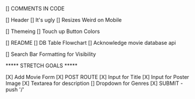 [] COMMENTS IN CODE

[] Header
    [] It's ugly
    [] Resizes Weird on Mobile

[] Themeing
    [] Touch up Button Colors

[] README
    [] DB Table Flowchart
    [] Acknowledge movie database api


[] Search Bar Formatting for Visibility


***** STRETCH GOALS *****

[X] Add Movie Form
    [X] POST ROUTE
    [X] Input for Title
    [X] Input for Poster Image
    [X] Textarea for description
    [] Dropdown for Genres
    [X] SUBMIT - push '/'





